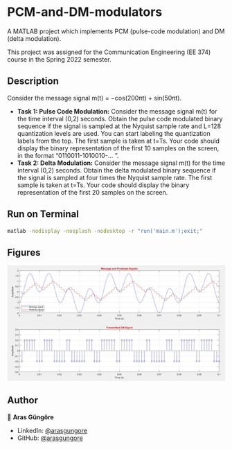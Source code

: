 # PCM-and-DM-modulators

A MATLAB project which implements PCM (pulse-code modulation) and DM (delta modulation).

This project was assigned for the Communication Engineering (EE 374) course in the Spring 2022 semester.



## Description

Consider the message signal m(t) = −cos(200πt) + sin(50πt).

- **Task 1: Pulse Code Modulation:** Consider the message signal m(t) for the
    time interval (0,2) seconds. Obtain the pulse code modulated binary sequence if the signal is
    sampled at the Nyquist sample rate and L=128 quantization levels are used. You can start
    labeling the quantization labels from the top. The first sample is taken at t=Ts. Your code
    should display the binary representation of the first 10 samples on the screen, in the format
    “0110011-1010010-... ”.
- **Task 2: Delta Modulation:** Consider the message signal m(t) for the time interval
    (0,2) seconds. Obtain the delta modulated binary sequence if the signal is sampled at four
    times the Nyquist sample rate. The first sample is taken at t=Ts. Your code should display
    the binary representation of the first 20 samples on the screen.



## Run on Terminal

```sh
matlab -nodisplay -nosplash -nodesktop -r "run('main.m');exit;"
```



## Figures

<p align="left">
  <img alt="Figure" src="https://raw.githubusercontent.com/arasgungore/PCM-and-DM-modulators/main/Figures/1.jpg" width="800">
</p>



## Author

👤 **Aras Güngöre**

* LinkedIn: [@arasgungore](https://www.linkedin.com/in/arasgungore)
* GitHub: [@arasgungore](https://github.com/arasgungore)
